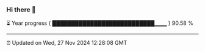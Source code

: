 ### Hi there 👋

⏳ Year progress { ███████████████████████████▁▁▁ } 90.58 %

---

⏰ Updated on Wed, 27 Nov 2024 12:28:08 GMT
